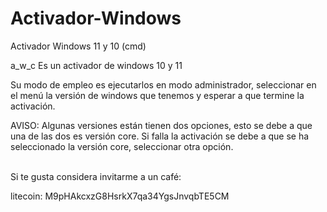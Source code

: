 # Activador-Windows
Activador Windows 11 y 10 (cmd)

<p>a_w_c Es un activador de windows 10 y 11</p> 
<p>Su modo de empleo es ejecutarlos en modo administrador, seleccionar en el menú la versión de windows que tenemos y esperar a que termine la activación.</p>
 AVISO: Algunas versiones están tienen dos opciones, esto se debe a que una de las dos es versión core.
        Si falla la activación se debe a que se ha seleccionado la versión core, seleccionar otra opción.
<br></br>
<p>Si te gusta considera invitarme a un café:</p>
<p>litecoin: M9pHAkcxzG8HsrkX7qa34YgsJnvqbTE5CM</p>
